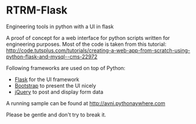 # RTRM-Flask
Engineering tools in python with a UI in flask

A proof of concept for a web interface for python scripts written for engineering purposes. Most of the code is taken from this tutorial:
http://code.tutsplus.com/tutorials/creating-a-web-app-from-scratch-using-python-flask-and-mysql--cms-22972

Following frameworks are used on top of Python:
- [Flask](http://flask.pocoo.org/) for the UI framework
- [Bootstrap](http://getbootstrap.com/) to present the UI nicely
- [jQuery](http://jquery.com/) to post and display form data

A running sample can be found at http://avni.pythonaywhere.com

Please be gentle and don't try to break it.
